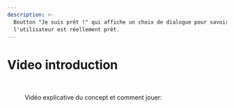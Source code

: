 ```yaml
---
description: >-
  Boutton "Je suis prêt !" qui affiche un choix de dialogue pour savoir si
  l'utilisateur est réellement prêt.
---
```


# Video introduction

<figure><img src="../../../.gitbook/assets/Capture d’écran 2024-06-27 à 15.43.58.png" alt="" width="172"><figcaption><p>Vidéo explicative du concept et comment jouer:</p></figcaption></figure>
